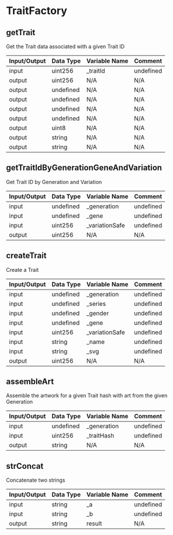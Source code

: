 # TraitFactory
## getTrait

Get the Trait data associated with a given Trait ID


|Input/Output|Data Type|Variable Name|Comment|
|----------|----------|----------|----------|
|input|uint256|_traitId|undefined|
|output|uint256|N/A|N/A|
|output|undefined|N/A|N/A|
|output|undefined|N/A|N/A|
|output|undefined|N/A|N/A|
|output|undefined|N/A|N/A|
|output|uint8|N/A|N/A|
|output|string|N/A|N/A|
|output|string|N/A|N/A|

## getTraitIdByGenerationGeneAndVariation

Get Trait ID by Generation and Variation


|Input/Output|Data Type|Variable Name|Comment|
|----------|----------|----------|----------|
|input|undefined|_generation|undefined|
|input|undefined|_gene|undefined|
|input|uint256|_variationSafe|undefined|
|output|uint256|N/A|N/A|

## createTrait

Create a Trait


|Input/Output|Data Type|Variable Name|Comment|
|----------|----------|----------|----------|
|input|undefined|_generation|undefined|
|input|undefined|_series|undefined|
|input|undefined|_gender|undefined|
|input|undefined|_gene|undefined|
|input|uint256|_variationSafe|undefined|
|input|string|_name|undefined|
|input|string|_svg|undefined|
|output|uint256|N/A|N/A|

## assembleArt

Assemble the artwork for a given Trait hash with art from the given Generation


|Input/Output|Data Type|Variable Name|Comment|
|----------|----------|----------|----------|
|input|undefined|_generation|undefined|
|input|uint256|_traitHash|undefined|
|output|string|N/A|N/A|

## strConcat

Concatenate two strings


|Input/Output|Data Type|Variable Name|Comment|
|----------|----------|----------|----------|
|input|string|_a|undefined|
|input|string|_b|undefined|
|output|string|result|N/A|

